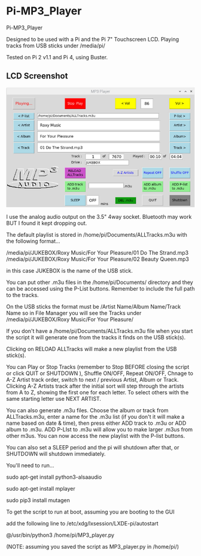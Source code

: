 # Pi-MP3_Player
Pi-MP3_Player

Designed to be used with a Pi and the Pi 7" Touchscreen LCD. Playing tracks from USB sticks under /media/pi/

Tested on Pi 2 v1.1 and Pi 4, using Buster.

## LCD Screenshot

![screenshot](lcd.jpg)

I use the analog audio output on the 3.5" 4way socket. Bluetooth may work BUT I found it kept dropping out.

The default playlist is stored in  /home/pi/Documents/ALLTracks.m3u with the following format...

/media/pi/JUKEBOX/Roxy Music/For Your Pleasure/01 Do The Strand.mp3
/media/pi/JUKEBOX/Roxy Music/For Your Pleasure/02 Beauty Queen.mp3

in this case JUKEBOX is the name of the USB stick. 

You can put other .m3u files in the /home/pi/Documents/ directory and they can be accessed using the P-List buttons.
Remember to include the full path to the tracks.

On the USB sticks the format must be /Artist Name/Album Name/Track Name 
so in File Manager you will see the Tracks under /media/pi/JUKEBOX/Roxy Music/For Your Pleasure/

If you don't have a /home/pi/Documents/ALLTracks.m3u file when you start the script it will generate one from the tracks it finds on the USB stick(s).

Clicking on RELOAD ALLTracks will make a new playlist from the USB stick(s).

You can Play or Stop Tracks (remember to Stop BEFORE closing the script or click QUIT or SHUTDOWN ), Shuffle ON/OFF, Repeat ON/OFF, Chnage to A-Z Artist track order, switch to next / previous Artist, Album or Track.
Clicking A-Z Artists track after the initial sort will step through the artists from A to Z, showing the first one for each letter. To select others with the same starting letter use NEXT ARTIST.

You can also generate .m3u files. Choose the album or track from ALLTracks.m3u, enter a name for the .m3u list (if you don't it will make a name based on date & time), then press either ADD track to .m3u or ADD album to .m3u. ADD P-LIst to .m3u will allow you to make larger .m3us from other m3us. You can now access the new playlist with the P-list buttons.

You can also set a SLEEP period and the pi will shutdown after that, or SHUTDOWN will shutdown immediately.

You'll need to run...

sudo apt-get install python3-alsaaudio

sudo apt-get install mplayer

sudo pip3 install mutagen

To get the script to run at boot, assuming you are booting to the GUI

add the following line to /etc/xdg/lxsession/LXDE-pi/autostart

@/usr/bin/python3 /home/pi/MP3_player.py 

(NOTE: assuming you saved the script as MP3_player.py in /home/pi/)
